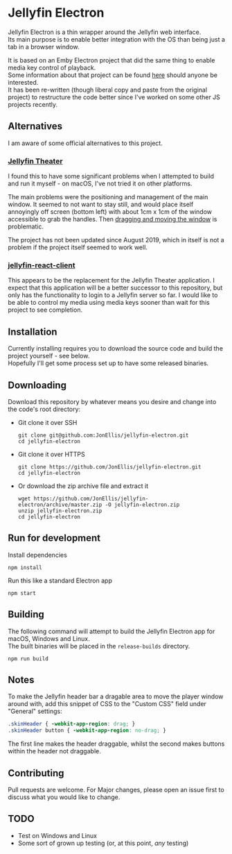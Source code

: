 # Jellyfin Electron

Jellyfin Electron is a thin wrapper around the Jellyfin web interface.  
Its main purpose is to enable better integration with the OS than being just a tab in a browser window.

It is based on an Emby Electron project that did the same thing to enable media key control of playback.  
Some information about that project can be found [here](https://www.jon-ellis.co.uk/blog/emby-electron) should anyone be
interested.  
It has been re-written (though liberal copy and paste from the original project) to restructure the code better since
I've worked on some other JS projects recently.

## Alternatives

I am aware of some official alternatives to this project.

### [Jellyfin Theater](https://github.com/jellyfin/jellyfin-theater-electron)  

I found this to have some significant problems when I attempted to build and run it myself - on macOS, I've not tried it
on other platforms.

The main problems were the positioning and management of the main window.
It seemed to not want to stay still, and would place itself annoyingly off screen (bottom left) with about 1cm x 1cm of
the window accessible to grab the handles.
Then [dragging and moving the window](https://github.com/jellyfin/jellyfin-theater-electron/issues/28) is problematic.

The project has not been updated since August 2019, which in itself is not a problem if the project itself seemed to
work well.

### [jellyfin-react-client](https://github.com/jellyfin/jellyfin-react-client)

This appears to be the replacement for the Jellyfin Theater application.
I expect that this application will be a better successor to this repository, but only has the functionality to login to a
Jellyfin server so far.
I would like to be able to control my media using media keys sooner than wait for this project to see completion.

## Installation

Currently installing requires you to download the source code and build the project yourself - see below.  
Hopefully I'll get some process set up to have some released binaries.

## Downloading

Download this repository by whatever means you desire and change into the code's root directory:

- Git clone it over SSH
  ``` shell
  git clone git@github.com:JonEllis/jellyfin-electron.git
  cd jellyfin-electron
  ```

- Git clone it over HTTPS
  ``` shell
  git clone https://github.com/JonEllis/jellyfin-electron.git
  cd jellyfin-electron
  ```

- Or download the zip archive file and extract it
  ``` shell
  wget https://github.com/JonEllis/jellyfin-electron/archive/master.zip -O jellyfin-electron.zip
  unzip jellyfin-electron.zip
  cd jellyfin-electron
  ```

## Run for development

Install dependencies

``` shell
npm install
```

Run this like a standard Electron app

``` shell
npm start
```

## Building

The following command will attempt to build the Jellyfin Electron app for macOS, Windows and Linux.  
The built binaries will be placed in the `release-builds` directory.

``` shell
npm run build
```

## Notes

To make the Jellyfin header bar a dragable area to move the player window around with, add this snippet of CSS to the
"Custom CSS" field under "General" settings:

``` css
.skinHeader { -webkit-app-region: drag; }
.skinHeader button { -webkit-app-region: no-drag; }
```

The first line makes the header draggable, whilst the second makes buttons within the header not draggable.

## Contributing

Pull requests are welcome. For Major changes, please open an issue first to discuss what you would like to change.

## TODO

- Test on Windows and Linux
- Some sort of grown up testing (or, at this point, _any_ testing)
